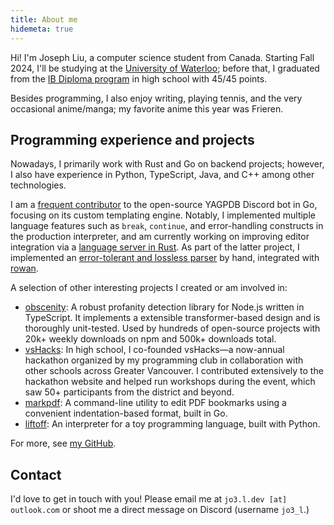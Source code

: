 ```yaml
---
title: About me
hidemeta: true
---
```


Hi! I'm Joseph Liu, a computer science student from Canada. Starting Fall 2024, I'll be studying at
the [University of Waterloo](https://cs.uwaterloo.ca/); before that, I graduated from the [IB
Diploma program](https://www.ibo.org/programmes/diploma-programme/) in high school with 45/45
points.

Besides programming, I also enjoy writing, playing tennis, and the very occasional anime/manga; my
favorite anime this year was Frieren.

## Programming experience and projects

Nowadays, I primarily work with Rust and Go on backend projects; however, I also have experience in
Python, TypeScript, Java, and C++ among other technologies.

I am a [frequent contributor](yag-contributions) to the open-source YAGPDB Discord bot in Go,
focusing on its custom templating engine. Notably, I implemented multiple language features such as
`break`, `continue`, and error-handling constructs in the production interpreter, and am currently
working on improving editor integration via a [language server in Rust](https://github.com/jo3-l/yag-template-lsp).
As part of the latter project, I implemented an [error-tolerant and lossless parser](yag-template-syntax)
by hand, integrated with [rowan](https://github.com/rust-analyzer/rowan).

[yag-contributions]: https://github.com/botlabs-gg/yagpdb/commits?author=jo3-l
[yag-template-syntax]: https://github.com/jo3-l/yag-template-lsp/tree/main/crates/yag-template-syntax

A selection of other interesting projects I created or am involved in:

- [obscenity](https://github.com/jo3-l/obscenity): A robust profanity detection library for Node.js
  written in TypeScript. It implements a extensible transformer-based design and is thoroughly
  unit-tested. Used by hundreds of open-source projects with 20k+ weekly downloads on npm and 500k+
  downloads total.
- [vsHacks](https://vshacks.github.io/): In high school, I co-founded vsHacks—a now-annual hackathon
  organized by my programming club in collaboration with other schools across Greater Vancouver. I
  contributed extensively to the hackathon website and helped run workshops during the event, which
  saw 50+ participants from the district and beyond.
- [markpdf](https://github.com/jo3-l/markpdf): A command-line utility to edit PDF bookmarks using a
  convenient indentation-based format, built in Go.
- [liftoff](https://github.com/jo3-l/liftoff): An interpreter for a toy programming language, built
  with Python.

For more, see [my GitHub](https://github.com/jo3-l/).

## Contact

I'd love to get in touch with you! Please email me at `jo3.l.dev [at] outlook.com` or shoot me a direct
message on Discord (username `jo3_l`.)
